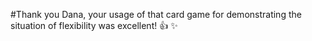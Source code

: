 #Thank you Dana, your usage of that card game for demonstrating the situation of flexibility was excellent! :+1: :sparkles:
